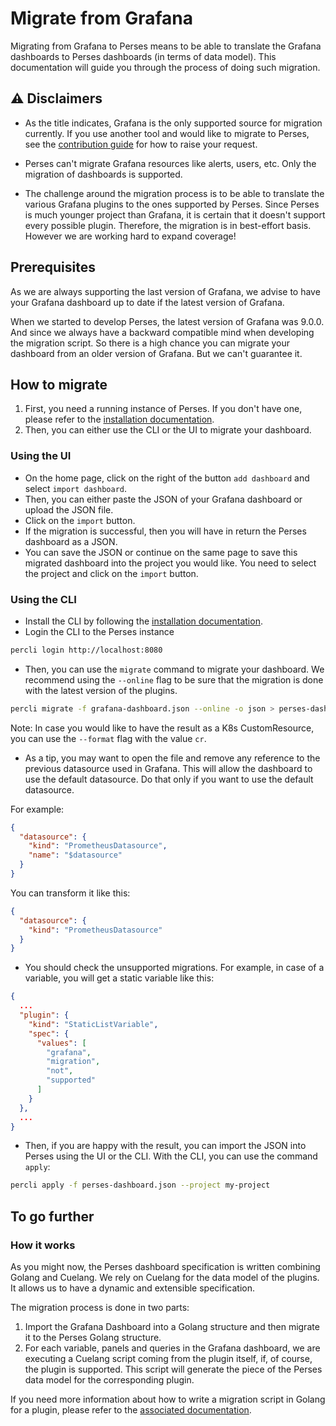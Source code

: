 Migrate from Grafana
====================

Migrating from Grafana to Perses means to be able to translate the Grafana dashboards to Perses dashboards (in terms of
data model). This documentation will guide you through the process of doing such migration.

## ⚠️ Disclaimers

- As the title indicates, Grafana is the only supported source for migration currently. If you use another tool and would like to migrate to Perses, see the [contribution guide](https://github.com/perses/perses/blob/main/CONTRIBUTING.md) for how to raise your request.

- Perses can't migrate Grafana resources like alerts, users, etc. Only the migration of dashboards is supported.

- The challenge around the migration process is to be able to translate the various Grafana plugins to the ones supported by
Perses. Since Perses is much younger project than Grafana, it is certain that it doesn't support every possible
plugin. Therefore, the migration is in best-effort basis. However we are working hard to expand coverage!

## Prerequisites

As we are always supporting the last version of Grafana, we advise to have your Grafana dashboard up to date if the
latest version of Grafana.

When we started to develop Perses, the latest version of Grafana was 9.0.0. And since we always have a backward
compatible mind when developing the migration script. So there is a high chance you can migrate your dashboard from an
older version of Grafana. But we can't guarantee it.

## How to migrate

1. First, you need a running instance of Perses. If you don't have one, please refer to
   the [installation documentation](./installation/in-a-container.md).
2. Then, you can either use the CLI or the UI to migrate your dashboard.

### Using the UI

- On the home page, click on the right of the button `add dashboard` and select `import dashboard`.
- Then, you can either paste the JSON of your Grafana dashboard or upload the JSON file.
- Click on the `import` button.
- If the migration is successful, then you will have in return the Perses dashboard as a JSON.
- You can save the JSON or continue on the same page to save this migrated dashboard into the project you would like.
  You need to select the project and click on the `import` button.

### Using the CLI

- Install the CLI by following the [installation documentation](./cli.md).
- Login the CLI to the Perses instance

```bash
percli login http://localhost:8080
```

- Then, you can use the `migrate` command to migrate your dashboard. We recommend using the `--online` flag to be sure
  that the migration is done with the latest version of the plugins.

```bash
percli migrate -f grafana-dashboard.json --online -o json > perses-dashboard.json
```

Note: In case you would like to have the result as a K8s CustomResource, you can use the `--format` flag with the value `cr`.

- As a tip, you may want to open the file and remove any reference to the previous datasource used in Grafana. This
  will allow the dashboard to use the default datasource. Do that only if you want to use the default datasource.

For example:

```json
{
  "datasource": {
    "kind": "PrometheusDatasource",
    "name": "$datasource"
  }
}
```

You can transform it like this:

```json
{
  "datasource": {
    "kind": "PrometheusDatasource"
  }
}
```

- You should check the unsupported migrations. For example, in case of a variable, you will get a static variable like this:

```json
{
  ...
  "plugin": {
    "kind": "StaticListVariable",
    "spec": {
      "values": [
        "grafana",
        "migration",
        "not",
        "supported"
      ]
    }
  },
  ...
}
```

- Then, if you are happy with the result, you can import the JSON into Perses using the UI or the CLI. With the CLI, you
  can use the command `apply`:

```bash
percli apply -f perses-dashboard.json --project my-project
```

## To go further

### How it works

As you might now, the Perses dashboard specification is written combining Golang and Cuelang.
We rely on Cuelang for the data model of the plugins. It allows us to have a dynamic and
extensible specification.

The migration process is done in two parts:

1. Import the Grafana Dashboard into a Golang structure and then migrate it to the Perses Golang structure.
2. For each variable, panels and queries in the Grafana dashboard, we are executing a Cuelang script coming
   from the plugin itself, if, of course, the plugin is supported. This script will generate the piece of the Perses
   data model for the corresponding plugin.

If you need more information about how to write a migration script in Golang for a plugin, please refer to
the [associated documentation](./plugins/cue.md#migration-from-grafana).
